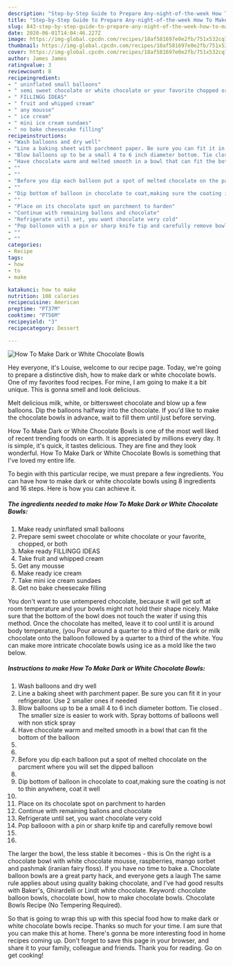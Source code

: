 ```yaml
---
description: "Step-by-Step Guide to Prepare Any-night-of-the-week How To Make Dark or White Chocolate Bowls"
title: "Step-by-Step Guide to Prepare Any-night-of-the-week How To Make Dark or White Chocolate Bowls"
slug: 843-step-by-step-guide-to-prepare-any-night-of-the-week-how-to-make-dark-or-white-chocolate-bowls
date: 2020-06-01T14:04:46.227Z
image: https://img-global.cpcdn.com/recipes/18af581697e0e2fb/751x532cq70/how-to-make-dark-or-white-chocolate-bowls-recipe-main-photo.jpg
thumbnail: https://img-global.cpcdn.com/recipes/18af581697e0e2fb/751x532cq70/how-to-make-dark-or-white-chocolate-bowls-recipe-main-photo.jpg
cover: https://img-global.cpcdn.com/recipes/18af581697e0e2fb/751x532cq70/how-to-make-dark-or-white-chocolate-bowls-recipe-main-photo.jpg
author: James James
ratingvalue: 3
reviewcount: 8
recipeingredient:
- " uninflated small balloons"
- " semi sweet chocolate or white chocolate or your favorite chopped or both"
- " FILLINGG IDEAS"
- " fruit and whipped cream"
- " any mousse"
- " ice cream"
- " mini ice cream sundaes"
- " no bake cheesecake filling"
recipeinstructions:
- "Wash balloons and dry well"
- "Line a baking sheet with parchment paper. Be sure you can fit it in your refrigerator. Use 2 smaller ones if needed"
- "Blow balloons up to be a small 4 to 6 inch diameter bottom. Tie closed . The smaller size is easier to work with. Spray bottoms of balloons well with non stick spray"
- "Have chocolate warm and melted smooth in a bowl that can fit the bottom of the balloon"
- ""
- ""
- "Before you dip each balloon put a spot of melted chocolate on the parcment where you will set the dipped balloon"
- ""
- "Dip bottom of balloon in chocolate to coat,making sure the coating is not to thin anywhere, coat it well"
- ""
- "Place on its chocolate spot on parchment to harden"
- "Continue with remaining ballons and chocolate"
- "Refrigerate until set, you want chocolate very cold"
- "Pop ballooon with a pin or sharp knife tip and carefully remove bowl"
- ""
- ""
categories:
- Recipe
tags:
- how
- to
- make

katakunci: how to make 
nutrition: 108 calories
recipecuisine: American
preptime: "PT37M"
cooktime: "PT56M"
recipeyield: "3"
recipecategory: Dessert

---
```



![How To Make Dark or White Chocolate Bowls](https://img-global.cpcdn.com/recipes/18af581697e0e2fb/751x532cq70/how-to-make-dark-or-white-chocolate-bowls-recipe-main-photo.jpg)

Hey everyone, it's Louise, welcome to our recipe page. Today, we're going to prepare a distinctive dish, how to make dark or white chocolate bowls. One of my favorites food recipes. For mine, I am going to make it a bit unique. This is gonna smell and look delicious.

Melt delicious milk, white, or bittersweet chocolate and blow up a few balloons. Dip the balloons halfway into the chocolate. If you&#39;d like to make the chocolate bowls in advance, wait to fill them until just before serving.

How To Make Dark or White Chocolate Bowls is one of the most well liked of recent trending foods on earth. It is appreciated by millions every day. It is simple, it's quick, it tastes delicious. They are fine and they look wonderful. How To Make Dark or White Chocolate Bowls is something that I've loved my entire life.


To begin with this particular recipe, we must prepare a few ingredients. You can have how to make dark or white chocolate bowls using 8 ingredients and 16 steps. Here is how you can achieve it.

<!--inarticleads1-->

##### The ingredients needed to make How To Make Dark or White Chocolate Bowls:

1. Make ready  uninflated small balloons
1. Prepare  semi sweet chocolate or white chocolate or your favorite, chopped, or both
1. Make ready  FILLINGG IDEAS
1. Take  fruit and whipped cream
1. Get  any mousse
1. Make ready  ice cream
1. Take  mini ice cream sundaes
1. Get  no bake cheesecake filling


You don&#39;t want to use untempered chocolate, because it will get soft at room temperature and your bowls might not hold their shape nicely. Make sure that the bottom of the bowl does not touch the water if using this method. Once the chocolate has melted, leave it to cool until it is around body temperature, (you Pour around a quarter to a third of the dark or milk chocolate onto the balloon followed by a quarter to a third of the white. You can make more intricate chocolate bowls using ice as a mold like the two below. 

<!--inarticleads2-->

##### Instructions to make How To Make Dark or White Chocolate Bowls:

1. Wash balloons and dry well
1. Line a baking sheet with parchment paper. Be sure you can fit it in your refrigerator. Use 2 smaller ones if needed
1. Blow balloons up to be a small 4 to 6 inch diameter bottom. Tie closed . The smaller size is easier to work with. Spray bottoms of balloons well with non stick spray
1. Have chocolate warm and melted smooth in a bowl that can fit the bottom of the balloon
1. 
1. 
1. Before you dip each balloon put a spot of melted chocolate on the parcment where you will set the dipped balloon
1. 
1. Dip bottom of balloon in chocolate to coat,making sure the coating is not to thin anywhere, coat it well
1. 
1. Place on its chocolate spot on parchment to harden
1. Continue with remaining ballons and chocolate
1. Refrigerate until set, you want chocolate very cold
1. Pop ballooon with a pin or sharp knife tip and carefully remove bowl
1. 
1. 


The larger the bowl, the less stable it becomes - this is On the right is a chocolate bowl with white chocolate mousse, raspberries, mango sorbet and pashmak (iranian fairy floss). If you have no time to bake a. Chocolate balloon bowls are a great party hack, and everyone gets a laugh The same rule applies about using quality baking chocolate, and I&#39;ve had good results with Baker&#39;s, Ghirardelli or Lindt white chocolate. Keyword: chocolate balloon bowls, chocolate bowl, how to make chocolate bowls. Chocolate Bowls Recipe (No Tempering Required). 

So that is going to wrap this up with this special food how to make dark or white chocolate bowls recipe. Thanks so much for your time. I am sure that you can make this at home. There's gonna be more interesting food in home recipes coming up. Don't forget to save this page in your browser, and share it to your family, colleague and friends. Thank you for reading. Go on get cooking!
